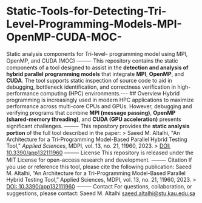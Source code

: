 # Static-Tools-for-Detecting-Tri-Level-Programming-Models-MPI-OpenMP-CUDA-MOC-
Static analysis components for Tri-level- programming model using MPI, OpenMP, and CUDA (MOC)
⸻ 
This repository contains the static components of a tool designed to assist in the **detection and analysis of hybrid parallel programming models** that integrate **MPI**, **OpenMP**, and **CUDA**. The tool supports static inspection of source code to aid in debugging, bottleneck identification, and correctness verification in high-performance computing (HPC) environments.--- ## Overview Hybrid programming is increasingly used in modern HPC applications to maximize performance across multi-core CPUs and GPUs. However, debugging and verifying programs that combine **MPI (message passing)**, **OpenMP (shared-memory threading)**, and **CUDA (GPU acceleration)** presents significant challenges. 
⸻
This repository provides the **static analysis portion** of the full tool described in the paper: > Saeed M. Altalhi, "An Architecture for a Tri-Programming Model-Based Parallel Hybrid Testing Tool," *Applied Sciences*, MDPI, vol. 13, no. 21, 11960, 2023. > [DOI: 10.3390/app132111960](https://doi.org/10.3390/app132111960) 
⸻ 
License This repository is released under the MIT License for open-access research and development. 
⸻ 
Citation If you use or reference this tool, please cite the following publication: Saeed M. Altalhi, “An Architecture for a Tri-Programming Model-Based Parallel Hybrid Testing Tool,” Applied Sciences, MDPI, vol. 13, no. 21, 11960, 2023. > [DOI: 10.3390/app132111960](https://doi.org/10.3390/app132111960) 
⸻ 
Contact For questions, collaboration, or suggestions, please contact: Saeed M. Altalhi saeed.altalhi@stu.kau.edu.sa
